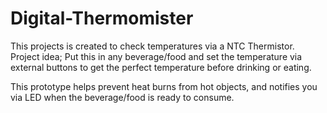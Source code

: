 # Digital-Thermomister

This projects is created to check temperatures via a NTC Thermistor.
Project idea; Put this in any beverage/food and set the temperature via external buttons to get the perfect temperature before drinking or eating.

This prototype helps prevent heat burns from hot objects, and notifies you via LED when the beverage/food is ready to consume.
